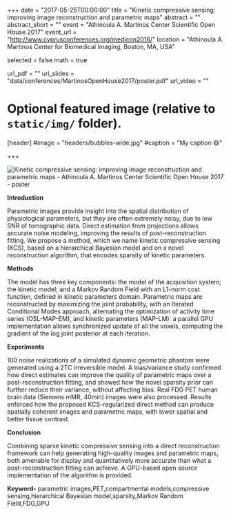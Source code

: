+++
date = "2017-05-25T00:00:00"
title = "Kinetic compressive sensing: improving image reconstruction and parametric maps"
abstract = ""
abstract_short = ""
event = "Athinoula A. Martinos Center Scientific Open House 2017"
event_url = "http://www.cyprusconferences.org/medicon2016/"
location = "Athinoula A. Martinos Center for Biomedical Imaging, Boston, MA, USA"

selected = false
math = true

url_pdf = ""
url_slides = "data/conferences/MartinosOpenHouse2017/poster.pdf"
url_video = ""

# Optional featured image (relative to `static/img/` folder).
[header]
#image = "headers/bubbles-wide.jpg"
#caption = "My caption :smile:"

+++

![Kinetic compressive sensing: improving image reconstruction and parametric maps - Athinoula A. Martinos Center Scientific Open House 2017 - poster](../../data/conferences/MartinosOpenHouse2017/image_poster.png)

**Introduction**

Parametric images provide insight into the spatial distribution of physiological parameters, but they are often extremely noisy, due to low SNR of tomographic data. Direct estimation from projections allows accurate noise modeling, improving the results of post-reconstruction fitting. We propose a method, which we name kinetic compressive sensing (KCS), based on a hierarchical Bayesian model and on a novel reconstruction algorithm, that encodes sparsity of kinetic parameters.

**Methods**

The model has three key components: the model of the acquisition system; the kinetic model; and a Markov Random Field with an L1-norm cost function, defined in kinetic parameters domain. Parametric maps are reconstructed by maximizing the joint probability, with an Iterated Conditional Modes approach, alternating the optimization of activity time series (OSL-MAP-EM), and kinetic parameters (MAP-LM): a parallel GPU implementation allows synchronized update of all the voxels, computing the gradient of the log joint posterior at each iteration.

**Experiments**

100 noise realizations of a simulated dynamic geometric phantom were generated using a 2TC irreversible model. A bias/variance study confirmed how direct estimates can improve the quality of parametric maps over a post-reconstruction fitting, and showed how the novel sparsity prior can further reduce their variance, without affecting bias. Real FDG PET human brain data (Siemens mMR, 40min) images were also processed. Results enforced how the proposed KCS-regularized direct method can produce spatially coherent images and parametric maps, with lower spatial and better tissue contrast.

**Conclusion**

Combining sparse kinetic compressive sensing into a direct reconstruction framework can help generating high-quality images and parametric maps, both amenable for display and quantitatively more accurate than what a post-reconstruction fitting can achieve. A GPU-based open source implementation of the algorithm is provided.

**Keyword-** parametric images,PET,compartmental models,compressive sensing,hierarchical Bayesian model,sparsity,Markov Random Field,FDG,GPU
